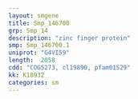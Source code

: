 ```yaml
---
layout: smgene
title: Smp_146700
grp: Smp_14
description: "zinc finger protein"
smp: Smp_146700.1
uniprot: "G4VI59"
length:  2058
cdd: "COG5273, cl19890, pfam01529"
kk: K18932
categories: sm
---
```

